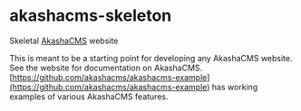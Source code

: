 # akashacms-skeleton
Skeletal [AkashaCMS](http://akashacms.com) website

This is meant to be a starting point for developing any AkashaCMS website.  See the website for documentation on AkashaCMS.  [https://github.com/akashacms/akashacms-example](https://github.com/akashacms/akashacms-example) has working examples of various AkashaCMS features. 